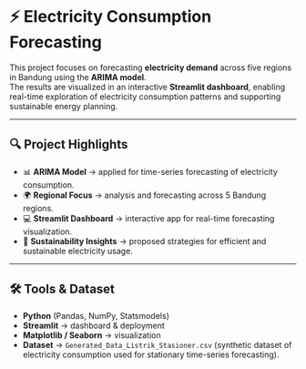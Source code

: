 # ⚡ Electricity Consumption Forecasting  

This project focuses on forecasting **electricity demand** across five regions in Bandung using the **ARIMA model**.  
The results are visualized in an interactive **Streamlit dashboard**, enabling real-time exploration of electricity consumption patterns and supporting sustainable energy planning.  

---

## 🔍 Project Highlights  
- 📊 **ARIMA Model** → applied for time-series forecasting of electricity consumption.  
- 🌍 **Regional Focus** → analysis and forecasting across 5 Bandung regions.  
- 💻 **Streamlit Dashboard** → interactive app for real-time forecasting visualization.  
- 🌱 **Sustainability Insights** → proposed strategies for efficient and sustainable electricity usage.  

---

## 🛠️ Tools & Dataset  
- **Python** (Pandas, NumPy, Statsmodels)  
- **Streamlit** → dashboard & deployment  
- **Matplotlib / Seaborn** → visualization  
- **Dataset** → `Generated_Data_Listrik_Stasioner.csv` (synthetic dataset of electricity consumption used for stationary time-series forecasting).  
